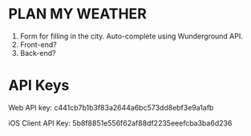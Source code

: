 PLAN MY WEATHER
===============

1. Form for filling in the  city. Auto-complete using  Wunderground API. 
2. Front-end?
3. Back-end?

# API Keys
Web API key: c441cb7b1b3f83a2644a6bc573dd8ebf3e9a1afb

iOS Client API Key: 5b8f8851e556f62af88df2235eeefcba3ba6d236
